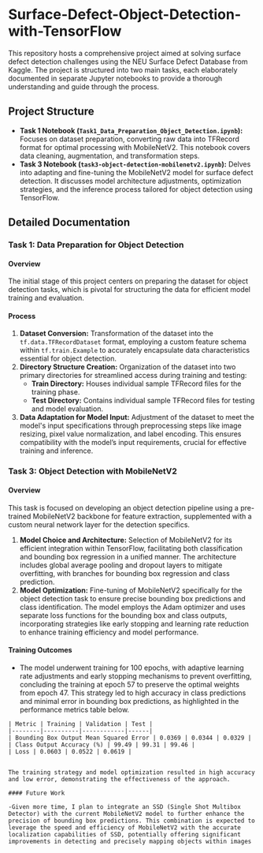 # Surface-Defect-Object-Detection-with-TensorFlow
This repository hosts a comprehensive project aimed at solving surface defect detection challenges using the NEU Surface Defect Database from Kaggle. The project is structured into two main tasks, each elaborately documented in separate Jupyter notebooks to provide a thorough understanding and guide through the process.

## Project Structure

- **Task 1 Notebook (`Task1_Data_Preparation_Object_Detection.ipynb`):** Focuses on dataset preparation, converting raw data into TFRecord format for optimal processing with MobileNetV2. This notebook covers data cleaning, augmentation, and transformation steps.
- **Task 3 Notebook (`task3-object-detection-mobilenetv2.ipynb`):** Delves into adapting and fine-tuning the MobileNetV2 model for surface defect detection. It discusses model architecture adjustments, optimization strategies, and the inference process tailored for object detection using TensorFlow.

## Detailed Documentation

### Task 1: Data Preparation for Object Detection

#### Overview

The initial stage of this project centers on preparing the dataset for object detection tasks, which is pivotal for structuring the data for efficient model training and evaluation.

#### Process

1. **Dataset Conversion:** Transformation of the dataset into the `tf.data.TFRecordDataset` format, employing a custom feature schema within `tf.train.Example` to accurately encapsulate data characteristics essential for object detection.
2. **Directory Structure Creation:** Organization of the dataset into two primary directories for streamlined access during training and testing:
   - **Train Directory:** Houses individual sample TFRecord files for the training phase.
   - **Test Directory:** Contains individual sample TFRecord files for testing and model evaluation.
3. **Data Adaptation for Model Input:** Adjustment of the dataset to meet the model's input specifications through preprocessing steps like image resizing, pixel value normalization, and label encoding. This ensures compatibility with the model’s input requirements, crucial for effective training and inference.

### Task 3: Object Detection with MobileNetV2

#### Overview

This task is focused on developing an object detection pipeline using a pre-trained MobileNetV2 backbone for feature extraction, supplemented with a custom neural network layer for the detection specifics.

1. **Model Choice and Architecture:** Selection of MobileNetV2 for its efficient integration within TensorFlow, facilitating both classification and bounding box regression in a unified manner. The architecture includes global average pooling and dropout layers to mitigate overfitting, with branches for bounding box regression and class prediction.
2. **Model Optimization:** Fine-tuning of MobileNetV2 specifically for the object detection task to ensure precise bounding box predictions and class identification. The model employs the Adam optimizer and uses separate loss functions for the bounding box and class outputs, incorporating strategies like early stopping and learning rate reduction to enhance training efficiency and model performance.

#### Training Outcomes

- The model underwent training for 100 epochs, with adaptive learning rate adjustments and early stopping mechanisms to prevent overfitting, concluding the training at epoch 57 to preserve the optimal weights from epoch 47. This strategy led to high accuracy in class predictions and minimal error in bounding box predictions, as highlighted in the performance metrics table below.

```plaintext
| Metric | Training | Validation | Test |
|--------|----------|------------|------|
| Bounding Box Output Mean Squared Error | 0.0369 | 0.0344 | 0.0329 |
| Class Output Accuracy (%) | 99.49 | 99.31 | 99.46 |
| Loss | 0.0603 | 0.0522 | 0.0619 |


The training strategy and model optimization resulted in high accuracy and low error, demonstrating the effectiveness of the approach.

#### Future Work

-Given more time, I plan to integrate an SSD (Single Shot Multibox Detector) with the current MobileNetV2 model to further enhance the precision of bounding box predictions. This combination is expected to leverage the speed and efficiency of MobileNetV2 with the accurate localization capabilities of SSD, potentially offering significant improvements in detecting and precisely mapping objects within images

